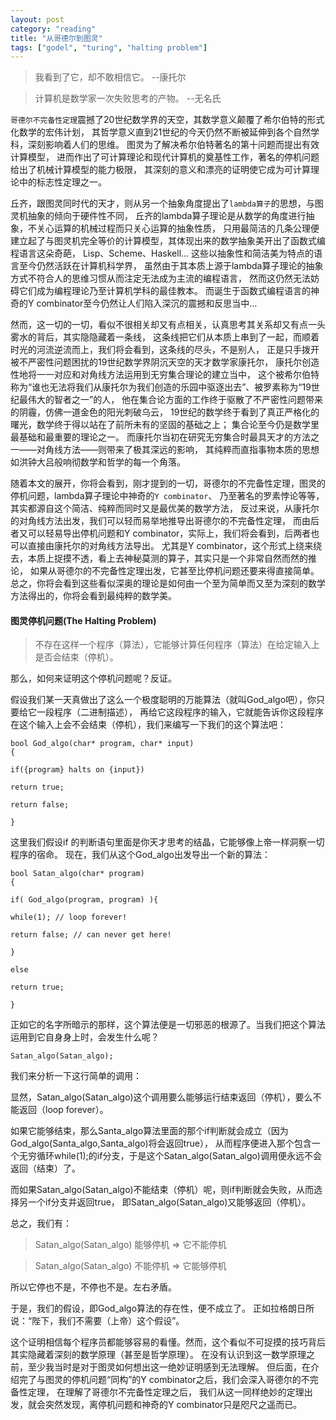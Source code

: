 ```yaml
---
layout: post
category: "reading"
title: "从哥德尔到图灵"
tags: ["godel", "turing", "halting problem"]
---
```


> 我看到了它，却不敢相信它。 --康托尔

> 计算机是数学家一次失败思考的产物。 --无名氏

`哥德尔不完备性定理`震撼了20世纪数学界的天空，其数学意义颠覆了希尔伯特的形式化数学的宏伟计划，
其哲学意义直到21世纪的今天仍然不断被延伸到各个自然学科，深刻影响着人们的思维。
图灵为了解决希尔伯特著名的第十问题而提出有效计算模型，
进而作出了可计算理论和现代计算机的奠基性工作，著名的停机问题给出了机械计算模型的能力极限，
其深刻的意义和漂亮的证明使它成为可计算理论中的标志性定理之一。

丘齐，跟图灵同时代的天才，则从另一个抽象角度提出了`lambda算子`的思想，与图灵机抽象的倾向于硬件性不同，
丘齐的lambda算子理论是从数学的角度进行抽象，不关心运算的机械过程而只关心运算的抽象性质，
只用最简洁的几条公理便建立起了与图灵机完全等价的计算模型，其体现出来的数学抽象美开出了函数式编程语言这朵奇葩，
Lisp、Scheme、Haskell… 这些以抽象性和简洁美为特点的语言至今仍然活跃在计算机科学界，
虽然由于其本质上源于lambda算子理论的抽象方式不符合人的思维习惯从而注定无法成为主流的编程语言，
然而这仍然无法妨碍它们成为编程理论乃至计算机学科的最佳教本。
而诞生于函数式编程语言的神奇的Y combinator至今仍然让人们陷入深沉的震撼和反思当中…

然而，这一切的一切，看似不很相关却又有点相关，认真思考其关系却又有点一头雾水的背后，其实隐隐藏着一条线，
这条线把它们从本质上串到了一起，而顺着时光的河流逆流而上，我们将会看到，这条线的尽头，不是别人，
正是只手拨开被不严密性问题困扰的19世纪数学界阴沉天空的天才数学家康托尔，
康托尔创造性地将一一对应和对角线方法运用到无穷集合理论的建立当中，
这个被希尔伯特称为“谁也无法将我们从康托尔为我们创造的乐园中驱逐出去”、被罗素称为“19世纪最伟大的智者之一”的人，
他在集合论方面的工作终于驱散了不严密性问题带来的阴霾，仿佛一道金色的阳光刺破乌云，
19世纪的数学终于看到了真正严格化的曙光，数学终于得以站在了前所未有的坚固的基础之上；
集合论至今仍是数学里最基础和最重要的理论之一。
而康托尔当初在研究无穷集合时最具天才的方法之一——对角线方法——则带来了极其深远的影响，
其纯粹而直指事物本质的思想如洪钟大吕般响彻数学和哲学的每一个角落。

随着本文的展开，你将会看到，刚才提到的一切，哥德尔的不完备性定理，图灵的停机问题，lambda算子理论中神奇的`Y combinator`、
乃至著名的罗素悖论等等，其实都源自这个简洁、纯粹而同时又是最优美的数学方法，
反过来说，从康托尔的对角线方法出发，我们可以轻而易举地推导出哥德尔的不完备性定理，
而由后者又可以轻易导出停机问题和Y combinator，实际上，我们将会看到，后两者也可以直接由康托尔的对角线方法导出。
尤其是Y combinator，这个形式上绕来绕去，本质上捉摸不透，看上去神秘莫测的算子，其实只是一个非常自然而然的推论，
如果从哥德尔的不完备性定理出发，它甚至比停机问题还要来得直接简单。
总之，你将会看到这些看似深奥的理论是如何由一个至为简单而又至为深刻的数学方法得出的，你将会看到最纯粹的数学美。

#### 图灵停机问题(The Halting Problem)

> 不存在这样一个程序（算法），它能够计算任何程序（算法）在给定输入上是否会结束（停机）。

那么，如何来证明这个停机问题呢？反证。

假设我们某一天真做出了这么一个极度聪明的万能算法（就叫God_algo吧），你只要给它一段程序（二进制描述），
再给它这段程序的输入，它就能告诉你这段程序在这个输入上会不会结束（停机），我们来编写一下我们的这个算法吧：

    bool God_algo(char* program, char* input)
    {
    
    if({program} halts on {input})
    
    return true;
    
    return false;
    
    }

这里我们假设if 的判断语句里面是你天才思考的结晶，它能够像上帝一样洞察一切程序的宿命。
现在，我们从这个God_algo出发导出一个新的算法：

    bool Satan_algo(char* program)
    {
    
    if( God_algo(program, program) ){
    
    while(1); // loop forever!
    
    return false; // can never get here!
    
    }
    
    else
    
    return true;
    
    }

正如它的名字所暗示的那样，这个算法便是一切邪恶的根源了。当我们把这个算法运用到它自身身上时，会发生什么呢？

`Satan_algo(Satan_algo);`

我们来分析一下这行简单的调用：

显然，Satan_algo(Satan_algo)这个调用要么能够运行结束返回（停机），要么不能返回（loop forever）。

如果它能够结束，那么Santa_algo算法里面的那个if判断就会成立（因为God_algo(Santa_algo,Santa_algo)将会返回true），
从而程序便进入那个包含一个无穷循环while(1);的if分支，于是这个Satan_algo(Satan_algo)调用便永远不会返回（结束）了。

而如果Satan_algo(Satan_algo)不能结束（停机）呢，则if判断就会失败，从而选择另一个if分支并返回true，
即Satan_algo(Satan_algo)又能够返回（停机）。

总之，我们有：

> Satan_algo(Satan_algo) 能够停机 => 它不能停机

> Satan_algo(Satan_algo) 不能停机 => 它能够停机

所以它停也不是，不停也不是。左右矛盾。

于是，我们的假设，即God_algo算法的存在性，便不成立了。
正如拉格朗日所说：“陛下，我们不需要（上帝）这个假设”。

这个证明相信每个程序员都能够容易的看懂。然而，这个看似不可捉摸的技巧背后其实隐藏着深刻的数学原理（甚至是哲学原理）。
在没有认识到这一数学原理之前，至少我当时是对于图灵如何想出这一绝妙证明感到无法理解。
但后面，在介绍完了与图灵的停机问题“同构”的Y combinator之后，我们会深入哥德尔的不完备性定理，
在理解了哥德尔不完备性定理之后，
我们从这一同样绝妙的定理出发，就会突然发现，离停机问题和神奇的Y combinator只是咫尺之遥而已。
